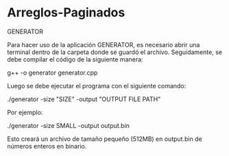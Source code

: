 # Arreglos-Paginados
GENERATOR

Para hacer uso de la aplicación GENERATOR, es necesario abrir una terminal dentro de la carpeta donde se guardó el archivo. Seguidamente, se debe compilar el código de la siguiente manera:

g++ -o generator generator.cpp

Luego se debe ejecutar el programa con el siguiente comando:

./generator -size "SIZE" -output "OUTPUT FILE PATH"

Por ejemplo:

./generator -size SMALL -output output.bin

Esto creará un archivo de tamaño pequeño (512MB) en output.bin de números enteros en binario.
